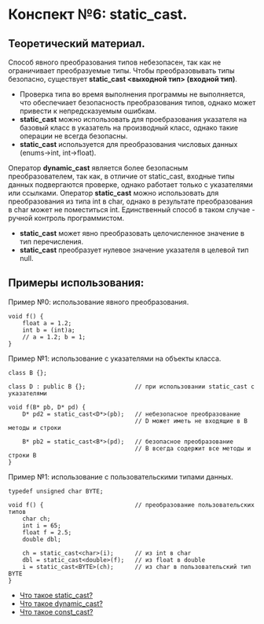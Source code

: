 # Конспект №6: static_cast.
## Теоретический материал.
Способ явного преобразования типов небезопасен, так как не ограничивает преобразуемые типы. Чтобы преобразовывать типы безопасно, существует **static_cast <выходной тип> (входной тип)**.
- Проверка типа во время выполнения программы не выполняется, что обеспечиает безопасность преобразования типов, однако может привести к непредсказуемым ошибкам.
- **static_cast** можно использовать для проебразования указателя на базовый класс в указатель на производный класс, однако такие операции не всегда безопасны.
- **static_cast** используется для преобразования числовых данных (enums->int, int->float).

Оператор **dynamic_cast** является более безопасным преобразователем, так как, в отличие от static_cast, входные типы данных подвергаются проверке, однако работает только с указателями или ссылками.
Оператор **static_cast** можно использовать для преобразования из типа int в char, однако в результате преобразования в char может не поместиться int. Единственный способ в таком случае - ручной контроль программистом.
- **static_cast** может явно преобразовать целочисленное значение в тип перечисления.
- **static_cast** преобразует нулевое значение указателя в целевой тип null.

## Примеры использования:
Пример №0: использование явного преобразования.

    void f() {
        float a = 1.2;
        int b = (int)a;
        // a = 1.2; b = 1;
    }

Пример №1: использование с указателями на объекты класса.

    class B {};
    
    class D : public B {};              // при использовании static_cast с указателями

    void f(B* pb, D* pd) {
        D* pd2 = static_cast<D*>(pb);   // небезопасное преобразование
                                        // D может иметь не входящие в B методы и строки

        B* pb2 = static_cast<B*>(pd);   // безопасное преобразование
                                        // B всегда содержит все методы и строки B
    }

Пример №1: использование с пользовательскими типами данных.

    typedef unsigned char BYTE;

    void f() {                          // преобразование пользовательских типов
        char ch;
        int i = 65;
        float f = 2.5;
        double dbl;

        ch = static_cast<char>(i);      // из int в char
        dbl = static_cast<double>(f);   // из float в double
        i = static_cast<BYTE>(ch);      // из char в пользовательский тип BYTE
    }
    
- [Что такое static_cast?](https://docs.microsoft.com/ru-ru/cpp/cpp/static-cast-operator?view=msvc-170)
- [Что такое dynamic_cast?](https://docs.microsoft.com/ru-ru/cpp/cpp/dynamic-cast-operator?view=msvc-170)
- [Что такое const_cast?](https://docs.microsoft.com/ru-ru/cpp/cpp/const-cast-operator?view=msvc-170)

